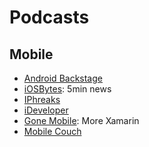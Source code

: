 # Podcasts #

## Mobile ##

 * [Android Backstage](http://androidbackstage.blogspot.com.br/)
 * [iOSBytes](https://iosbytes.codeschool.com/): 5min news
 * [IPhreaks](https://devchat.tv/iphreaks)
 * [iDeveloper](http://blog.ideveloper.co/)
 * [Gone Mobile](http://gonemobile.io/): More Xamarin
 * [Mobile Couch](http://mobilecouch.co/)
